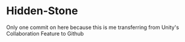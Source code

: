 # Hidden-Stone
Only one commit on here because this is me transferring from Unity's Collaboration Feature to Github

